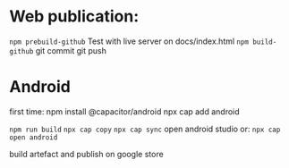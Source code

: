 # Web publication:
`npm prebuild-github`
Test with live server on docs/index.html
`npm build-github`
git commit 
git push

# Android 
first time:
npm install @capacitor/android
npx cap add android

`npm run build`
`npx cap copy`
`npx cap sync`
open android studio or:
`npx cap open android`

build artefact and publish on google store
